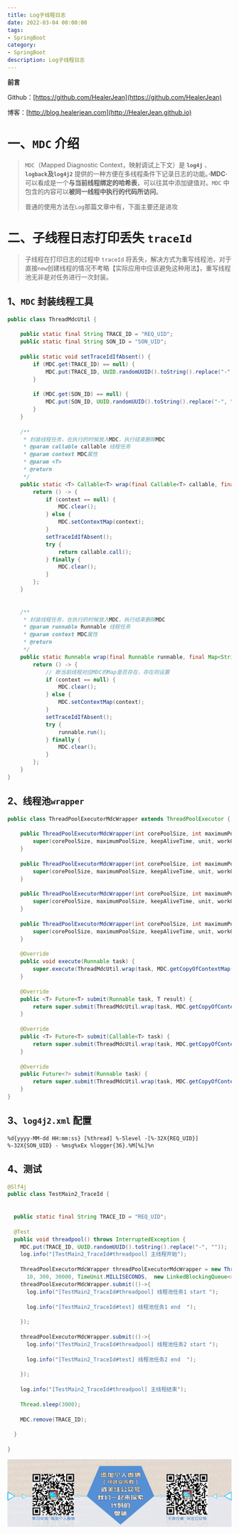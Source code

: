 ```yaml
---
title: Log子线程日志
date: 2022-03-04 00:00:00
tags: 
- SpringBoot
category: 
- SpringBoot
description: Log子线程日志
---
```


**前言**     

 Github：[https://github.com/HealerJean](https://github.com/HealerJean)         

 博客：[http://blog.healerjean.com](http://HealerJean.github.io)          



# 一、`MDC` 介绍

> `MDC`（Mapped Diagnostic Context，映射调试上下文）是 **`log4j`** 、**`logback`**及**`log4j2`** 提供的一种方便在多线程条件下记录日志的功能。**·MDC·** 可以看成是一个**与当前线程绑定的哈希表**，可以往其中添加键值对。`MDC` 中包含的内容可以**被同一线程中执行的代码所访问**。         
>
> 普通的使用方法在`Log`那篇文章中有，下面主要还是进攻



# 二、子线程日志打印丢失 `traceId`

> 子线程在打印日志的过程中 `traceId` 将丢失，解决方式为重写线程池，对于直接`new`创建线程的情况不考略【实际应用中应该避免这种用法】，重写线程池无非是对任务进行一次封装。



## 1、`MDC` 封装线程工具

```java
public class ThreadMdcUtil {

    public static final String TRACE_ID = "REQ_UID";
    public static final String SON_ID = "SON_UID";

    public static void setTraceIdIfAbsent() {
        if (MDC.get(TRACE_ID) == null) {
            MDC.put(TRACE_ID, UUID.randomUUID().toString().replace("-", ""));
        }

        if (MDC.get(SON_ID) == null) {
            MDC.put(SON_ID, UUID.randomUUID().toString().replace("-", ""));
        }
    }

    /**
     * 封装线程任务，在执行的时候放入MDC，执行结束删除MDC
     * @param callable callable 线程任务
     * @param context MDC属性
     * @param <T>
     * @return
     */
    public static <T> Callable<T> wrap(final Callable<T> callable, final Map<String, String> context) {
        return () -> {
            if (context == null) {
                MDC.clear();
            } else {
                MDC.setContextMap(context);
            }
            setTraceIdIfAbsent();
            try {
                return callable.call();
            } finally {
                MDC.clear();
            }
        };
    }


    /**
     * 封装线程任务，在执行的时候放入MDC，执行结束删除MDC
     * @param runnable Runnable 线程任务
     * @param context MDC属性
     * @return
     */
    public static Runnable wrap(final Runnable runnable, final Map<String, String> context) {
        return () -> {
            // 断当前线程对应MDC的Map是否存在，存在则设置
            if (context == null) {
                MDC.clear();
            } else {
                MDC.setContextMap(context);
            }
            setTraceIdIfAbsent();
            try {
                runnable.run();
            } finally {
                MDC.clear();
            }
        };
    }
}

```

## 2、线程池`wrapper`

```java
public class ThreadPoolExecutorMdcWrapper extends ThreadPoolExecutor {

    public ThreadPoolExecutorMdcWrapper(int corePoolSize, int maximumPoolSize, long keepAliveTime, TimeUnit unit, BlockingQueue<Runnable> workQueue) {
        super(corePoolSize, maximumPoolSize, keepAliveTime, unit, workQueue);
    }

    public ThreadPoolExecutorMdcWrapper(int corePoolSize, int maximumPoolSize, long keepAliveTime, TimeUnit unit, BlockingQueue<Runnable> workQueue, ThreadFactory threadFactory) {
        super(corePoolSize, maximumPoolSize, keepAliveTime, unit, workQueue, threadFactory);
    }

    public ThreadPoolExecutorMdcWrapper(int corePoolSize, int maximumPoolSize, long keepAliveTime, TimeUnit unit, BlockingQueue<Runnable> workQueue, RejectedExecutionHandler handler) {
        super(corePoolSize, maximumPoolSize, keepAliveTime, unit, workQueue, handler);
    }

    public ThreadPoolExecutorMdcWrapper(int corePoolSize, int maximumPoolSize, long keepAliveTime, TimeUnit unit, BlockingQueue<Runnable> workQueue, ThreadFactory threadFactory, RejectedExecutionHandler handler) {
        super(corePoolSize, maximumPoolSize, keepAliveTime, unit, workQueue, threadFactory, handler);
    }

    @Override
    public void execute(Runnable task) {
        super.execute(ThreadMdcUtil.wrap(task, MDC.getCopyOfContextMap()));
    }

    @Override
    public <T> Future<T> submit(Runnable task, T result) {
        return super.submit(ThreadMdcUtil.wrap(task, MDC.getCopyOfContextMap()), result);
    }

    @Override
    public <T> Future<T> submit(Callable<T> task) {
        return super.submit(ThreadMdcUtil.wrap(task, MDC.getCopyOfContextMap()));
    }

    @Override
    public Future<?> submit(Runnable task) {
        return super.submit(ThreadMdcUtil.wrap(task, MDC.getCopyOfContextMap()));
    }
}
```



## 3、`log4j2.xml` 配置

```
%d{yyyy-MM-dd HH:mm:ss} [%thread] %-5level -[%-32X{REQ_UID}] %-32X{SON_UID} - %msg%xEx %logger{36}.%M[%L]%n
```



## 4、测试

```java
@Slf4j
public class TestMain2_TraceId {


  public static final String TRACE_ID = "REQ_UID";

  @Test
  public void threadpool() throws InterruptedException {
    MDC.put(TRACE_ID, UUID.randomUUID().toString().replace("-", ""));
    log.info("[TestMain2_TraceId#threadpool] 主线程开始");
    
    ThreadPoolExecutorMdcWrapper threadPoolExecutorMdcWrapper = new ThreadPoolExecutorMdcWrapper(
      10, 300, 30000, TimeUnit.MILLISECONDS,  new LinkedBlockingQueue<>(10));
    threadPoolExecutorMdcWrapper.submit(()->{
      log.info("[TestMain2_TraceId#threadpool] 线程池任务1 start ");

      log.info("[TestMain2_TraceId#test] 线程池任务1 end  ");

    });

    threadPoolExecutorMdcWrapper.submit(()->{
      log.info("[TestMain2_TraceId#threadpool] 线程池任务2 start ");

      log.info("[TestMain2_TraceId#test] 线程池任务2 end  ");

    });

    log.info("[TestMain2_TraceId#threadpool] 主线程结束");

    Thread.sleep(3000);

    MDC.remove(TRACE_ID);

  }

}
```







![ContactAuthor](https://raw.githubusercontent.com/HealerJean/HealerJean.github.io/master/assets/img/artical_bottom.jpg)



<!-- Gitalk 评论 start  -->

<link rel="stylesheet" href="https://unpkg.com/gitalk/dist/gitalk.css">

<script src="https://unpkg.com/gitalk@latest/dist/gitalk.min.js"></script> 
<div id="gitalk-container"></div>    
 <script type="text/javascript">
    var gitalk = new Gitalk({
		clientID: `1d164cd85549874d0e3a`,
		clientSecret: `527c3d223d1e6608953e835b547061037d140355`,
		repo: `HealerJean.github.io`,
		owner: 'HealerJean',
		admin: ['HealerJean'],
		id: 'ZdNp8vAuUH7jG1mh',
    });
    gitalk.render('gitalk-container');
</script> 




<!-- Gitalk end -->



